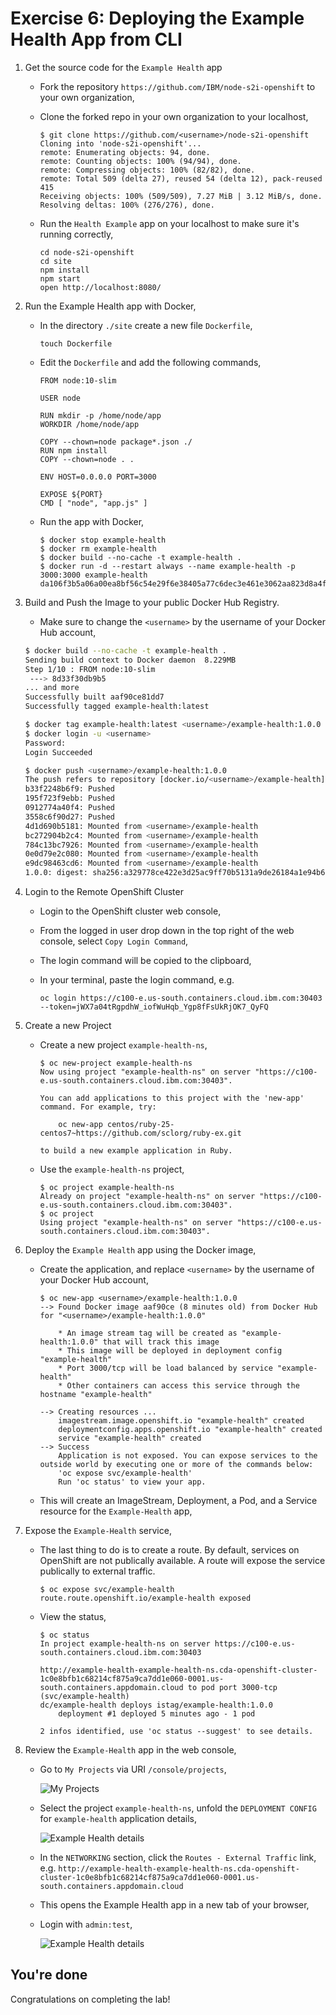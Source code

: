 # Exercise 6: Deploying the Example Health App from CLI

1. Get the source code for the `Example Health` app

    * Fork the repository `https://github.com/IBM/node-s2i-openshift` to your own organization,

    * Clone the forked repo in your own organization to your localhost,

        ```console
        $ git clone https://github.com/<username>/node-s2i-openshift
        Cloning into 'node-s2i-openshift'...
        remote: Enumerating objects: 94, done.
        remote: Counting objects: 100% (94/94), done.
        remote: Compressing objects: 100% (82/82), done.
        remote: Total 509 (delta 27), reused 54 (delta 12), pack-reused 415
        Receiving objects: 100% (509/509), 7.27 MiB | 3.12 MiB/s, done.
        Resolving deltas: 100% (276/276), done.
        ```

    * Run the `Health Example` app on your localhost to make sure it's running correctly,

        ```console
        cd node-s2i-openshift
        cd site
        npm install
        npm start
        open http://localhost:8080/
        ```

1. Run the Example Health app with Docker,

    * In the directory `./site` create a new file `Dockerfile`,

        ```console
        touch Dockerfile
        ```

    * Edit the `Dockerfile` and add the following commands,

        ```text
        FROM node:10-slim

        USER node

        RUN mkdir -p /home/node/app
        WORKDIR /home/node/app

        COPY --chown=node package*.json ./
        RUN npm install
        COPY --chown=node . .

        ENV HOST=0.0.0.0 PORT=3000

        EXPOSE ${PORT}
        CMD [ "node", "app.js" ]
        ```

    * Run the app with Docker,

        ```console
        $ docker stop example-health
        $ docker rm example-health
        $ docker build --no-cache -t example-health .
        $ docker run -d --restart always --name example-health -p 3000:3000 example-health
        da106f3b5a06a00ea8bf56c54e29f6e38405a77c6dec3e461e3062aa823d8a4f
        ```

1. Build and Push the Image to your public Docker Hub Registry.

    * Make sure to change the `<username>` by the username of your Docker Hub account,

    ```bash
    $ docker build --no-cache -t example-health .
    Sending build context to Docker daemon  8.229MB
    Step 1/10 : FROM node:10-slim
     ---> 8d33f30db9b5
    ... and more
    Successfully built aaf90ce81dd7
    Successfully tagged example-health:latest

    $ docker tag example-health:latest <username>/example-health:1.0.0
    $ docker login -u <username>
    Password:
    Login Succeeded

    $ docker push <username>/example-health:1.0.0
    The push refers to repository [docker.io/<username>/example-health]
    b33f2248b6f9: Pushed
    195f723f9ebb: Pushed
    0912774a40f4: Pushed
    3558c6f90d27: Pushed
    4d1d690b5181: Mounted from <username>/example-health
    bc272904b2c4: Mounted from <username>/example-health
    784c13bc7926: Mounted from <username>/example-health
    0e0d79e2c080: Mounted from <username>/example-health
    e9dc98463cd6: Mounted from <username>/example-health
    1.0.0: digest: sha256:a329778ce422e3d25ac9ff70b5131a9de26184a1e94b6d08844ea4f361519fd7 size: 2205
    ```

1. Login to the Remote OpenShift Cluster

    * Login to the OpenShift cluster web console,
    * From the logged in user drop down in the top right of the web console, select `Copy Login Command`,
    * The login command will be copied to the clipboard,
    * In your terminal, paste the login command, e.g.

        ```console
        oc login https://c100-e.us-south.containers.cloud.ibm.com:30403 --token=jWX7a04tRgpdhW_iofWuHqb_Ygp8fFsUkRjOK7_QyFQ
        ```

1. Create a new Project

    * Create a new project `example-health-ns`,

        ```console
        $ oc new-project example-health-ns
        Now using project "example-health-ns" on server "https://c100-e.us-south.containers.cloud.ibm.com:30403".

        You can add applications to this project with the 'new-app' command. For example, try:

            oc new-app centos/ruby-25-centos7~https://github.com/sclorg/ruby-ex.git

        to build a new example application in Ruby.
        ```

    * Use the `example-health-ns` project,

        ```console
        $ oc project example-health-ns
        Already on project "example-health-ns" on server "https://c100-e.us-south.containers.cloud.ibm.com:30403".
        $ oc project
        Using project "example-health-ns" on server "https://c100-e.us-south.containers.cloud.ibm.com:30403".
        ```

1. Deploy the `Example Health` app using the Docker image,

    * Create the application, and replace `<username>` by the username of your Docker Hub account,

        ```console
        $ oc new-app <username>/example-health:1.0.0
        --> Found Docker image aaf90ce (8 minutes old) from Docker Hub for "<username>/example-health:1.0.0"

            * An image stream tag will be created as "example-health:1.0.0" that will track this image
            * This image will be deployed in deployment config "example-health"
            * Port 3000/tcp will be load balanced by service "example-health"
            * Other containers can access this service through the hostname "example-health"

        --> Creating resources ...
            imagestream.image.openshift.io "example-health" created
            deploymentconfig.apps.openshift.io "example-health" created
            service "example-health" created
        --> Success
            Application is not exposed. You can expose services to the outside world by executing one or more of the commands below:
            'oc expose svc/example-health'
            Run 'oc status' to view your app.
        ```

    * This will create an ImageStream, Deployment, a Pod, and a Service resource for the `Example-Health` app,

1. Expose the `Example-Health` service,

    * The last thing to do is to create a route. By default, services on OpenShift are not publically available. A route will expose the service publically to external traffic.

        ```console
        $ oc expose svc/example-health
        route.route.openshift.io/example-health exposed
        ```

    * View the status,

        ```console
        $ oc status
        In project example-health-ns on server https://c100-e.us-south.containers.cloud.ibm.com:30403

        http://example-health-example-health-ns.cda-openshift-cluster-1c0e8bfb1c68214cf875a9ca7dd1e060-0001.us-south.containers.appdomain.cloud to pod port 3000-tcp (svc/example-health)
        dc/example-health deploys istag/example-health:1.0.0
            deployment #1 deployed 5 minutes ago - 1 pod

        2 infos identified, use 'oc status --suggest' to see details.
        ```

1. Review the `Example-Health` app in the web console,

    * Go to `My Projects` via URI `/console/projects`,

        ![My Projects](../images/oc-my-projects.png)

    * Select the project `example-health-ns`, unfold the `DEPLOYMENT CONFIG` for `example-health` application details,

        ![Example Health details](../images/oc-example-health-details.png)

    * In the `NETWORKING` section, click the `Routes - External Traffic` link, e.g. `http://example-health-example-health-ns.cda-openshift-cluster-1c0e8bfb1c68214cf875a9ca7dd1e060-0001.us-south.containers.appdomain.cloud`

    * This opens the Example Health app in a new tab of your browser,
    * Login with `admin:test`,

        ![Example Health details](../images/example-health-app.png)

## You're done

Congratulations on completing the lab!
